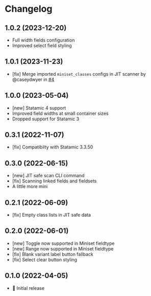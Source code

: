 # Changelog

## 1.0.2 (2023-12-20)

* Full width fields configuration
* Improved select field styling

## 1.0.1 (2023-11-23)

* [fix] Merge imported `miniset_classes` configs in JIT scanner by @caseydwyer in [#4](https://github.com/jacksleight/statamic-miniset/pull/4)

## 1.0.0 (2023-05-04)

- [new] Statamic 4 support
- Improved field widths at small container sizes
- Dropped support for Statamic 3

## 0.3.1 (2022-11-07)

- [fix] Compatibilty with Statamic 3.3.50

## 0.3.0 (2022-06-15)

- [new] JIT safe scan CLI command
- [fix] Scanning linked fields and fieldsets
- A little more mini

## 0.2.1 (2022-06-09)

- [fix] Empty class lists in JIT safe data

## 0.2.0 (2022-06-01)

- [new] Toggle now supported in Miniset fieldtype
- [new] Range now supported in Miniset fieldtype
- [fix] Blank variant label button fallback
- [fix] Select clear button styling

## 0.1.0 (2022-04-05)

- 🚀 Initial release
